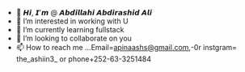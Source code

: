 - 👋  𝙃𝙞, 𝙄'𝙢 @ 𝘼𝙗𝙙𝙞𝙡𝙡𝙖𝙝𝙞 𝘼𝙗𝙙𝙞𝙧𝙖𝙨𝙝𝙞𝙙 𝘼𝙡𝙞
- 👀 I’m interested in working with U
- 🌱 I’m currently learning fullstack
- 💞️ I’m looking to collaborate on you
- 📫 How to reach me ...Email=apinaashs@gmail.com,-0r
instgram= the_ashiin3_  or phone+252-63-3251484
<!---
shiine89 is a ✨ special ✨ repository because its `README.md` (this file) appears on your GitHub profile.
You can click the Preview link to take a look at your changes.
--->
